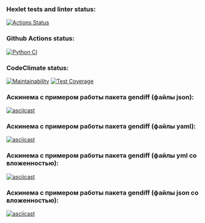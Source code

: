 ### Hexlet tests and linter status:
[![Actions Status](https://github.com/SergeyChapurin/python-project-50/actions/workflows/hexlet-check.yml/badge.svg)](https://github.com/SergeyChapurin/python-project-50/actions)
### Github Actions status:
[![Python CI](https://github.com/SergeyChapurin/python-project-50/actions/workflows/python_CI.yml/badge.svg)](https://github.com/SergeyChapurin/python-project-50/actions/workflows/python_CI.yml)
### CodeClimate status:
[![Maintainability](https://api.codeclimate.com/v1/badges/5e504c73f64e4289bef5/maintainability)](https://codeclimate.com/github/SergeyChapurin/python-project-50/maintainability)
[![Test Coverage](https://api.codeclimate.com/v1/badges/5e504c73f64e4289bef5/test_coverage)](https://codeclimate.com/github/SergeyChapurin/python-project-50/test_coverage)
### Аскинема с примером работы пакета gendiff (файлы json):
[![asciicast](https://asciinema.org/a/nOL2VUocXaWlPAX9XJY7S4dS9.svg)](https://asciinema.org/a/nOL2VUocXaWlPAX9XJY7S4dS9)
### Аскинема с примером работы пакета gendiff (файлы yaml):
[![asciicast](https://asciinema.org/a/eDQv9TAkIGVxE88p1JmdTjuNO.svg)](https://asciinema.org/a/eDQv9TAkIGVxE88p1JmdTjuNO)
### Аскинема с примером работы пакета gendiff (файлы yml со вложенностью):
[![asciicast](https://asciinema.org/a/N8yGP9Pz5nLjhlDugBtY0y4Pj.svg)](https://asciinema.org/a/N8yGP9Pz5nLjhlDugBtY0y4Pj)
### Аскинема с примером работы пакета gendiff (файлы json со вложенностью):
[![asciicast](https://asciinema.org/a/fh38d5CZyGkxse0USNBdD2zLc.svg)](https://asciinema.org/a/fh38d5CZyGkxse0USNBdD2zLc)